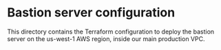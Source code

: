 # Bastion server configuration

This directory contains the Terraform configuration to deploy the bastion
server on the us-west-1 AWS region, inside our main production VPC.
